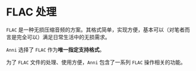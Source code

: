# FLAC 处理

`FLAC` 是一种无损压缩音频的方案。其格式简单，实现方便，基本可以（对笔者而言是完全可以）满足日常生活中的无损需求。

`Anni` 选择了 `FLAC` 作为**唯一指定支持格式**。

为了 `FLAC` 文件的处理、使用方便，`Anni` 包含了一系列 `FLAC` 操作相关的功能。